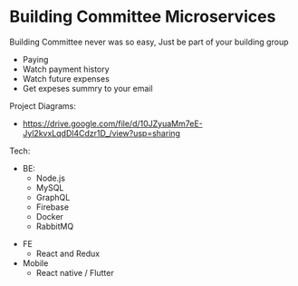 # Building Committee Microservices

Building Committee never was so easy, Just be part of your building group
 - Paying
 - Watch payment history
 - Watch future expenses
 - Get expeses summry to your email

Project Diagrams:
  - https://drive.google.com/file/d/10JZyuaMm7eE-Jyl2kvxLqdDl4Cdzr1D_/view?usp=sharing

Tech:
  * BE:
    - Node.js
    - MySQL
    - GraphQL
    - Firebase
    - Docker
    - RabbitMQ
  - FE
    - React and Redux
  - Mobile
    - React native / Flutter 
